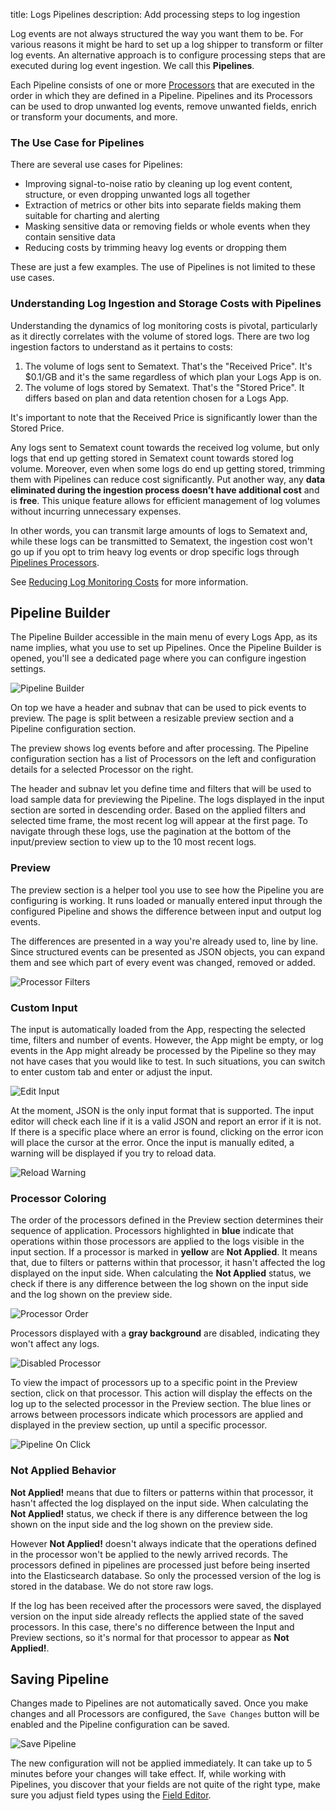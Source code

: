 title: Logs Pipelines
description: Add processing steps to log ingestion

Log events are not always structured the way you want them to be. For various reasons it might be hard to set up a log shipper to transform or filter log events.  An alternative approach is to configure processing steps that are executed during log event ingestion. We call this **Pipelines**. 

Each Pipeline consists of one or more [Processors](../logs/processors-overview) that are executed in the order in which they are defined in a Pipeline.  Pipelines and its Processors can be used to drop unwanted log events, remove unwanted fields, enrich or transform your documents, and more. 

### The Use Case for Pipelines

There are several use cases for Pipelines:

- Improving signal-to-noise ratio by cleaning up log event content, structure, or even dropping unwanted logs all together
- Extraction of metrics or other bits into separate fields making them suitable for charting and alerting
- Masking sensitive data or removing fields or whole events when they contain sensitive data
- Reducing costs by trimming heavy log events or dropping them

These are just a few examples.  The use of Pipelines is not limited to these use cases.

### Understanding Log Ingestion and Storage Costs with Pipelines

Understanding the dynamics of log monitoring costs is pivotal, particularly as it directly correlates with the volume of stored logs. There are two log ingestion factors to understand as it pertains to costs:

1. The volume of logs sent to Sematext.  That's the "Received Price".  It's $0.1/GB and it's the same regardless of which plan your Logs App is on.
2. The volume of logs stored by Sematext.  That's the "Stored Price".  It differs based on plan and data retention chosen for a Logs App.

It's important to note that the Received Price is significantly lower than the Stored Price.

Any logs sent to Sematext count towards the received log volume, but only logs that end up getting stored in Sematext count towards stored log volume.  Moreover, even when some logs do end up getting stored, trimming them with Pipelines can reduce cost significantly. Put another way, any **data eliminated during the ingestion process doesn’t have additional cost** and is **free**. This unique feature allows for efficient management of log volumes without incurring unnecessary expenses.

In other words, you can transmit large amounts of logs to Sematext and, while these logs can be transmitted to Sematext, the ingestion cost won't go up if you opt to trim heavy log events or drop specific logs through [Pipelines Processors](../logs/processors-overview).

See [Reducing Log Monitoring Costs](../logs/reduce-costs-with-pipelines) for more information.

## Pipeline Builder

The Pipeline Builder accessible in the main menu of every Logs App, as its name implies, what you use to set up Pipelines.  Once the Pipeline Builder is opened, you'll see a dedicated page where you can configure ingestion settings.

![Pipeline Builder](../images/logs/pipelines/pipeline-builder-saved.png)

On top we have a header and subnav that can be used to pick events to preview. The page is split between a resizable preview section and a Pipeline configuration section.

The preview shows log events before and after processing. The Pipeline configuration section has a list of Processors on the left and configuration details for a selected Processor on the right.

The header and subnav let you define time and filters that will be used to load sample data for previewing the Pipeline. The logs displayed in the input section are sorted in descending order. Based on the applied filters and selected time frame, the most recent log will appear at the first page. To navigate through these logs, use the pagination at the bottom of the input/preview section to view up to the 10 most recent logs.

### Preview

The preview section is a helper tool you use to see how the Pipeline you are configuring is working. It runs loaded or manually entered input through the configured Pipeline and shows the difference between input and output log events.

The differences are presented in a way you're already used to, line by line. Since structured events can be presented as JSON objects, you can expand them and see which part of every event was changed, removed or added.

![Processor Filters](../images/logs/pipelines/pipeline-preview.png)

### Custom Input

The input is automatically loaded from the App, respecting the selected time, filters and number of events. However, the App might be empty, or log events in the App might already be processed by the Pipeline so they may not have cases that you would like to test. In such situations, you can switch to enter custom tab and enter or adjust the input.

![Edit Input](../images/logs/pipelines/edit-input.png)

At the moment, JSON is the only input format that is supported. The input editor will check each line if it is a valid JSON and report an error if it is not. If there is a specific place where an error is found, clicking on the error icon will place the cursor at the error.
Once the input is manually edited, a warning will be displayed if you try to reload data.

![Reload Warning](../images/logs/pipelines/reload-warning.png)


### Processor Coloring

The order of the processors defined in the Preview section determines their sequence of application. Processors highlighted in **blue** indicate that operations within those processors are applied to the logs visible in the input section. If a processor is marked in **yellow** are **Not Applied**. It means that, due to filters or patterns within that processor, it hasn't affected the log displayed on the input side. When calculating the **Not Applied** status, we check if there is any difference between the log shown on the input side and the log shown on the preview side.

![Processor Order](../images/logs/pipelines/processor-order.png)

Processors displayed with a **gray background** are disabled, indicating they won't affect any logs.

![Disabled Processor](../images/logs/pipelines/disabled-processor.png)


To view the impact of processors up to a specific point in the Preview section, click on that processor. This action will display the effects on the log up to the selected processor in the Preview section. The blue lines or arrows between processors indicate which processors are applied and displayed in the preview section, up until a specific processor.

![Pipeline On Click](../images/logs/pipelines/processor-on-click.png)

### Not Applied Behavior

**Not Applied!** means that due to filters or patterns within that processor, it hasn't affected the log displayed on the input side. When calculating the **Not Applied!** status, we check if there is any difference between the log shown on the input side and the log shown on the preview side.
 
However **Not Applied!** doesn't always indicate that the operations defined in the processor won't be applied to the newly arrived records. The processors defined in pipelines are processed just before being inserted into the Elasticsearch database. So only the processed version of the log is stored in the database. We do not store raw logs.

If the log has been received after the processors were saved, the displayed version on the input side already reflects the applied state of the saved processors. In this case, there's no difference between the Input and Preview sections, so it's normal for that processor to appear as **Not Applied!**.


## Saving Pipeline
Changes made to Pipelines are not automatically saved. Once you make changes and all Processors are configured, the `Save Changes` button will be enabled and the Pipeline configuration can be saved.

![Save Pipeline](../images/logs/pipelines/save-pipeline.png)

The new configuration will not be applied immediately. It can take up to 5 minutes before your changes will take effect. If, while working with Pipelines, you discover that your fields are not quite of the right type, make sure you adjust field types using the [Field Editor](./fields/#field-editor).
